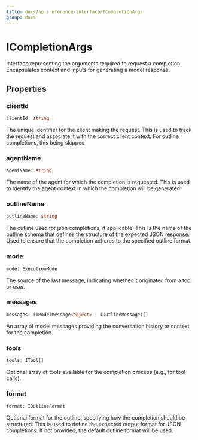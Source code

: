 ```yaml
---
title: docs/api-reference/interface/ICompletionArgs
group: docs
---
```


# ICompletionArgs

Interface representing the arguments required to request a completion.
Encapsulates context and inputs for generating a model response.

## Properties

### clientId

```ts
clientId: string
```

The unique identifier for the client making the request.
This is used to track the request and associate it with the correct client context.
For outline completions, this being skipped

### agentName

```ts
agentName: string
```

The name of the agent for which the completion is requested.
This is used to identify the agent context in which the completion will be generated.

### outlineName

```ts
outlineName: string
```

The outline used for json completions, if applicable.
This is the name of the outline schema that defines the structure of the expected JSON response.
Used to ensure that the completion adheres to the specified outline format.

### mode

```ts
mode: ExecutionMode
```

The source of the last message, indicating whether it originated from a tool or user.

### messages

```ts
messages: (IModelMessage<object> | IOutlineMessage)[]
```

An array of model messages providing the conversation history or context for the completion.

### tools

```ts
tools: ITool[]
```

Optional array of tools available for the completion process (e.g., for tool calls).

### format

```ts
format: IOutlineFormat
```

Optional format for the outline, specifying how the completion should be structured.
This is used to define the expected output format for JSON completions.
If not provided, the default outline format will be used.
